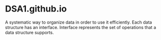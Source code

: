 # DSA1.github.io
A systematic way to organize data in order to use it efficiently. Each data structure has an interface. Interface represents the set of operations that a data structure supports.
